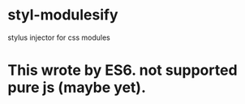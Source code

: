 # styl-modulesify
stylus injector for css modules

# This wrote by ES6. not supported pure js (maybe yet).
